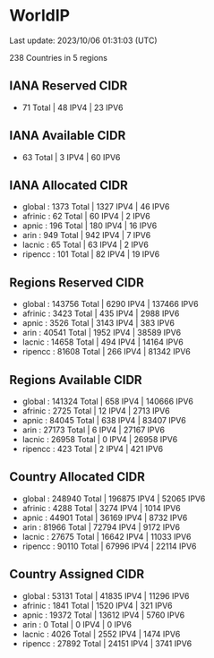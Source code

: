 # WorldIP

Last update: 2023/10/06 01:31:03 (UTC)

238 Countries in 5 regions

## IANA Reserved CIDR

- 71 Total | 48 IPV4 | 23 IPV6

## IANA Available CIDR

- 63 Total | 3 IPV4 | 60 IPV6

## IANA Allocated CIDR

- global : 1373 Total | 1327 IPV4 | 46 IPV6
- afrinic : 62 Total | 60 IPV4 | 2 IPV6
- apnic : 196 Total | 180 IPV4 | 16 IPV6
- arin : 949 Total | 942 IPV4 | 7 IPV6
- lacnic : 65 Total | 63 IPV4 | 2 IPV6
- ripencc : 101 Total | 82 IPV4 | 19 IPV6

## Regions Reserved CIDR

- global : 143756 Total | 6290 IPV4 | 137466 IPV6
- afrinic : 3423 Total | 435 IPV4 | 2988 IPV6
- apnic : 3526 Total | 3143 IPV4 | 383 IPV6
- arin : 40541 Total | 1952 IPV4 | 38589 IPV6
- lacnic : 14658 Total | 494 IPV4 | 14164 IPV6
- ripencc : 81608 Total | 266 IPV4 | 81342 IPV6

## Regions Available CIDR

- global : 141324 Total | 658 IPV4 | 140666 IPV6
- afrinic : 2725 Total | 12 IPV4 | 2713 IPV6
- apnic : 84045 Total | 638 IPV4 | 83407 IPV6
- arin : 27173 Total | 6 IPV4 | 27167 IPV6
- lacnic : 26958 Total | 0 IPV4 | 26958 IPV6
- ripencc : 423 Total | 2 IPV4 | 421 IPV6

## Country Allocated CIDR

- global : 248940 Total | 196875 IPV4 | 52065 IPV6
- afrinic : 4288 Total | 3274 IPV4 | 1014 IPV6
- apnic : 44901 Total | 36169 IPV4 | 8732 IPV6
- arin : 81966 Total | 72794 IPV4 | 9172 IPV6
- lacnic : 27675 Total | 16642 IPV4 | 11033 IPV6
- ripencc : 90110 Total | 67996 IPV4 | 22114 IPV6

## Country Assigned CIDR

- global : 53131 Total | 41835 IPV4 | 11296 IPV6
- afrinic : 1841 Total | 1520 IPV4 | 321 IPV6
- apnic : 19372 Total | 13612 IPV4 | 5760 IPV6
- arin : 0 Total | 0 IPV4 | 0 IPV6
- lacnic : 4026 Total | 2552 IPV4 | 1474 IPV6
- ripencc : 27892 Total | 24151 IPV4 | 3741 IPV6
